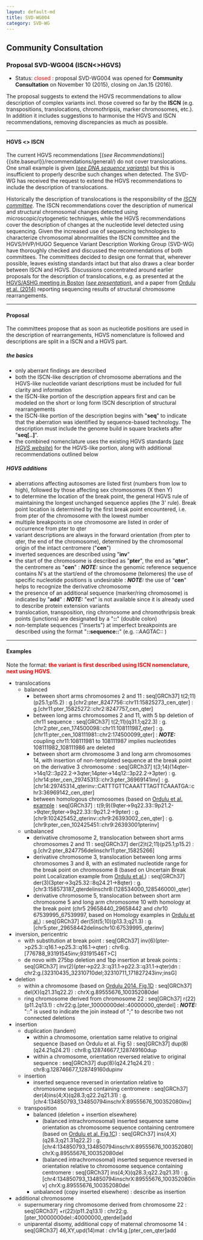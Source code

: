```yaml
---
layout: default-md
title: SVD-WG004
category: SVD-WG
---
```


## Community Consultation

### Proposal SVD-WG004 (ISCN<>HGVS)

*	Status: <font color="red">closed</font>
	:	proposal SVD-WG004 was opened for **Community Consultation** on November 10 (2015), closing on Jan.15 (2016). 

The proposal suggests to extend the HGVS recommendations to allow description of complex variants incl. those covered so far by the **ISCN** (e.g. transpositions, translocations, chromothripsis, marker chromosomes, etc.). In addition it includes suggestions to harmonise the HGVS and ISCN recommendations, removing discrepancies as much as possible.

* * *

#### HGVS <> ISCN

The current HGVS recommendations [(_see Recommendations_)]{{site.baseurl}}/recommendations/general/) do not cover translocations. One small example is given [(_see DNA sequence variants_)](http://www.hgvs.org/mutnomen/recs-DNA.html#tra) but this is insufficient to properly describe such changes when detected. The SVD-WG has received the request to extend the HGVS recommendations to include the description of translocations.

Historically the description of translocations is the responsibility of the [_ISCN committee_](http://www.HGVS.org/mutnomen/ISCN.html). The ISCN recommendations cover the description of numerical and structural chromosomal changes detected using microscopic/cytogenetic techniques, while the HGVS recommendations cover the description of changes at the nucleotide level detected using sequencing. Given the increased use of sequencing technologies to characterize chromosomal abnormalities the ISCN committee and the HGVS/HVP/HUGO Sequence Variant Description Working Group (SVD-WG) have thoroughly checked and discussed the recommendations of both committees. The committees decided to design one format that, wherever possible, leaves existing standards intact but that also draws a clear border between ISCN and HGVS. Discussions concentrated around earlier proposals for the description of translocations, e.g. as presented at the [HGVS/ASHG meeting in Boston](http://onlinelibrary.wiley.com/doi/10.1002/humu.22516/abstract) [(_see presentation_)](http://www.hgvs.org/mutnomen/SVtrans_HGVS2013_PT.pdf), and a paper from [Ordulu et al. (2014)](http://ac.els-cdn.com/S0002929714001724/1-s2.0-S0002929714001724-main.pdf) reporting sequencing results of structural chromosome rearrangements.

* * *

#### Proposal

The committees propose that as soon as nucleotide positions are used in the description of rearrangements, HGVS nomenclature is followed and descriptions are split in a ISCN and a HGVS part.

##### the basics

*	only aberrant findings are described
*	both the ISCN-like description of chromosome aberrations and the HGVS-like nucleotide variant descriptions must be included for full clarity and information
*	the ISCN-like portion of the description appears first and can be modeled on the short or long form ISCN description of structural rearrangements
*	the ISCN-like portion of the description begins with "**seq**" to indicate that the aberration was identified by sequence-based technology.  The description must include the genome build in square brackets after "**seq[..]**".
*	the combined nomenclature uses the existing HGVS standards [(_see HGVS website_)](http://www.HGVS.org/varnomen/) for the HGVS-like portion, along with additional recommendations outlined below

##### HGVS additions

*	aberrations affecting autosomes are listed first (numbers from low to high), followed by those affecting sex chromosomes (X then Y)
*	to determine the location of the break point, the general HGVS rule of maintaining the longest unchanged sequence applies (the 3' rule). Break point location is determined by the first break point encountered, i.e. from pter of the chromosome with the lowest number
*	multiple breakpoints in one chromosome are listed in order of occurrence from pter to qter
*	variant descriptions are always in the forward orientation (from pter to qter, the end of the chromosome), determined by the chromosomal origin of the intact centromere ("**cen**")
*	inverted sequences are described using "**inv**"
*	the start of the chromosome is described as "**pter**", the end as "**qter**", the centromere as "**cen**"
    :	_**NOTE:**_	since the genomic reference sequence contains N's at the start/end of the chromosome (telomeres) the use of specific nucleotide positions is undesirable
    :	_**NOTE:**_	the use of "**cen**" helps to recognize the derivative chromosome
*	the presence of an additional sequence (marker/ring chromosome) is indicated by "**add**"
    :	_**NOTE:**_	"ext" is not available since it is already used to describe protein extension variants
*	translocation, transposition, ring chromosome and chromothripsis break points (junctions) are designated by a "**::**" (double colon)
*	non-template sequences ("inserts") at imperfect breakpoints are described using the format "**::sequence::**" (e.g. ::AAGTAC:: )

* * *

#### Examples

Note the format: **<font color="red">the variant is first described using ISCN nomenclature, next using HGVS</font>**.

*	translocations
	*	balanced
		*	between short arms chromosomes 2 and 11
		:	seq[GRCh37] t(2;11)(p25.1;p15.2)
		:	g.[chr2:pter\_8247756::chr11:15825273\_cen\_qter]
		:	g.[chr11:pter\_15825272::chr2:8247757\_cen\_qter]
		*	between long arms chromosomes 2 and 11, with 5 bp deletion of chr11 sequence
		:	seq[GRCh37] t(2;11)(q31.1;q22.3)
		:	g.[chr2:pter\_cen\_174500098::chr11:108111987\_qter]
		:	g.[chr11:pter\_cen\_108111981::chr2:174500099\_qter]
		:	_**NOTE:**_	coupling chr11:108111981 to 108111987 implies nucleotides 108111982\_108111986 are deleted
		*	between short arm chromosome 3 and long arm chromosomes 14, with insertion of non-templated sequence at the break point on the derivative 3 chromosome
		:	seq[GRCh37] t(3;14)(14qter->14q12::3p22.2->3qter;14pter->14q12::3p22.2->3pter)
		:	g.[chr14:pter\_cen\_29745313::chr3:pter\_36969141inv]
		:	g.[chr14:29745314\_qterinv::CATTTGTTCAAATTTAGTTCAAATGA::chr3:36969142\_cen\_qter]
		*	between homologous chromosomes (based on [Ordulu et al. example]((http://ac.els-cdn.com/S0002929714001724/1-s2.0-S0002929714001724-main.pdf))
		:	seq[GRCh37]
		:	t(9;9)(9qter->9q22.33::9p21.2->9qter;9pter->9q22.33::9p21.2->9pter)
		:	g.[chr9:102425452\_qterinv::chr9:26393002\_cen\_qter]
		:	g.[chr9:pter\_cen\_102425451::chr9:26393001pterinv]
	*	unbalanced
		*	derivative chromosome 2, translocation between short arms chromosomes 2 and 11
		:	seq[GRCh37] der(2)t(2;11)(p25.1;p15.2)
		:	g.[chr2:pter\_8247756delinschr11:pter\_15825266]
		*	derivative chromosome 3, translocation between long arms chromosomes 3 and 8, with an estimated nucleotide range for the break point on chromosome 8 (based on Uncertain Break point Localization example from [Ordulu et al.](http://ac.els-cdn.com/S0002929714001724/1-s2.0-S0002929714001724-main.pdf))
		:	seq[GRCh37] der(3)(3pter->3q25.32::8q24.21->8qter)
		:	g.[chr3:158573187\_qterdelinschr8:(128534000\_128546000)\_qter]
		*	derivative chromosome 5, translocation between short arm chromosome 5 and long arm chromosome 10 with homology at the break point (chr5 29658440\_29658442 and chr10 67539995\_67539997, based on Homology examples in [Ordulu et al.](http://ac.els-cdn.com/S0002929714001724/1-s2.0-S0002929714001724-main.pdf))
		:	 seq[GRCh37] der(5)t(5;10)(p13.3;q21.3)
		:	g.[chr5:pter\_29658442delinschr10:67539995\_qterinv]
*	inversion, pericentric
	*	with substitution at break point
	:	seq[GRCh37] inv(6)(pter->p25.3::q16.1->p25.3::q16.1->qter)
	:	chr6:g.[776788\_93191545inv;93191546T>C]
	*	de novo with 275bp deletion and 1bp insertion at break points
	:	seq[GRCh37] inv(2)(pter->p22.3::q31.1->p22.3::q31.1->qter)dn
	:	chr2:g.[32310435\_32310710del;32310711\_171827243inv;insG]
*	deletion
	*	within a chromosome (based on [Ordulu 2014. Fig.1D]((http://ac.els-cdn.com/S0002929714001724/1-s2.0-S0002929714001724-main.pdf))
	:	seq[GRCh37] del(X)(q21.31q22.2)
	:	chrX:g.89555676\_100352080del
	*	ring chromosome derived from chromosome 22
	:	seq[GRCh37] r(22)(p11.2q13.1)
	:	chr22:g.[pter\_10000000del::40000000\_qterdel]
	:	_**NOTE:**_	"::" is used to indicate the join instead of ";" to describe two not connected deletions
*	insertion
	*	duplication  (tandem)
		*	within a chromosome, orientation same relative to original sequence (based on Ordulu et al. Fig 5)
		:	seq[GRCh37] dup(8)(q24.21q24.21)
		:	chr8:g.128746677\_128749160dup
		*	within a chromosome, orientation reversed relative to original sequence
		:	seq[GRCh37] dup(8)(q24.21q24.21)
		:	chr8:g.128746677\_128749160dupinv
	*	insertion
		*	inserted sequence reversed in orientation relative to chromosome sequence containing centromere
		:	seq[GRCh37] der(4)ins(4;X)(q28.3;q22.2q21.31)
		:	g.[chr4:134850793\_134850794inschrX:89555676\_100352080inv]
	*	transposition
		*	balanced  (deletion + insertion elsewhere)
			*	(balanced intrachromosomal) inserted sequence same orientation as chromosome sequence containing centromere (based on [Ordulu et al. Fig.1C](http://ac.els-cdn.com/S0002929714001724/1-s2.0-S0002929714001724-main.pdf))
			:	seq[GRCh37] ins(4;X)(q28.3;q21.31q22.2)
			:	g.[chr4:134850793\_134850794inschrX:89555676\_100352080]  chrX:g.89555676\_100352080del
			*	(balanced intrachromosomal) inserted sequence reversed in orientation relative to chromosome sequence containing centromere
			:	seq[GRCh37] ins(4;X)(q28.3;q22.2q21.31)
			:	g.[chr4:134850793\_134850794inschrX:89555676\_100352080inv]  chrX:g.89555676\_100352080del
		*	unbalanced  (copy inserted elsewhere)
			:	describe as insertion
*	additional chromosome
	*	supernumerary ring chromosome derived from chromosome 22
	:	seq[GRCh37] +r(22)(p11.2q13.1)
	:	chr22:g.[pter\_10000000del::40000000\_qterdel]add
	*	uniparental disomy, additional copy of maternal chromosome 14 
	:	seq[GRCh37] 46,XY,upd(14)mat
	:	chr14:g.[pter\_cen\_qter]add
